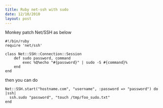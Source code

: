 ```yaml
--- 
title: Ruby net-ssh with sudo
date: 12/10/2010
layout: post
--- 
```


Monkey patch Net/SSH as below

    #!/bin/ruby
    require 'net/ssh'

    class Net::SSH::Connection::Session
        def sudo password, command
            exec %Q%echo "#{password}" | sudo -S #{command}% 
        end
    end

then you can do

    Net::SSH.start("hostname.com", "username", :password => "password") do |ssh|
      ssh.sudo "password", "touch /tmp/foo_sudo.txt"
    end




